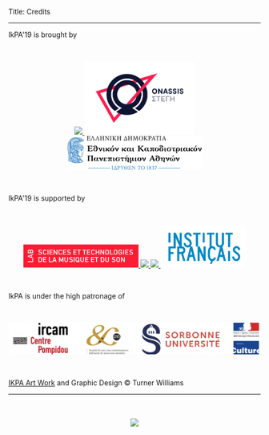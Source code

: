 Title: Credits

---

IkPA'19 is brought by

<br>
<p align="center">
<a target="_blank" href="https://www.ircam.fr"> <img  src="../images/LOGO.Ircam.jpg" width="150"> </a>
<a target="_blank" href="https://www.onassis.org/initiatives/onassis-stegi/"> <img  src="../images/LOGO.OCC.png" width="220"> </a>
<a target="_blank" href="https://en.uoa.gr/"> <img  src="../images/LOGO_UOA_GR.svg" width="270"> </a>
</p>
<br>

IkPA'19 is supported by

<br>
<p align="center">
<a target="_blank" href="http://www.ircam.fr/recherche"> <img  src="../images/LOGO_STMS.jpg" width="230"> </a>
<a target="_blank" href="http://collegium.musicae.sorbonne-universites.fr"> <img  src="../images/collegium-logo.png" width="120"> </a>
<a target="_blank" href="http://digitaljazz.fr"> <img  src="../images/DjazzLOGO.png" width="150"> </a>
<a target="_blank" href="http://www.ifa.gr/fr/"> <img  src="../images/LOGO_Institut_Francais.png" width="170"> </a>

</p>
<br>

IkPA is under the high patronage of

<br>

<p align="center">
<a target="_blank" href="http://www.ircam.fr"> <img  src="../images/LOGO_Tutelles_STMS.png" width=">200"> </a>
</p>

<br>


 [IKPA Art Work]({filename}/pages/Visuals.md) and Graphic Design © Turner Williams

---

<p align="center">
   <br><br>
  <img src="../images/IKPoster_frag9.png" width="300">
   <br><br>
</p>
